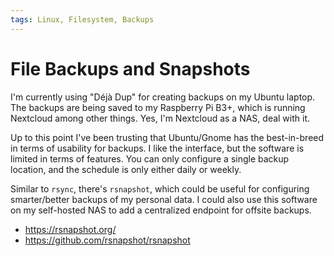 ```yaml
---
tags: Linux, Filesystem, Backups
---
```


# File Backups and Snapshots

I'm currently using "Déjà Dup" for creating backups on my Ubuntu laptop. The backups are being saved to my Raspberry Pi B3+, which is running Nextcloud among other things. Yes, I'm Nextcloud as a NAS, deal with it.

Up to this point I've been trusting that Ubuntu/Gnome has the best-in-breed in terms of usability for backups. I like the interface, but the software is limited in terms of features. You can only configure a single backup location, and the schedule is only either daily or weekly.

Similar to `rsync`, there's `rsnapshot`, which could be useful for configuring smarter/better backups of my personal data. I could also use this software on my self-hosted NAS to add a centralized endpoint for offsite backups.

- https://rsnapshot.org/
- https://github.com/rsnapshot/rsnapshot
